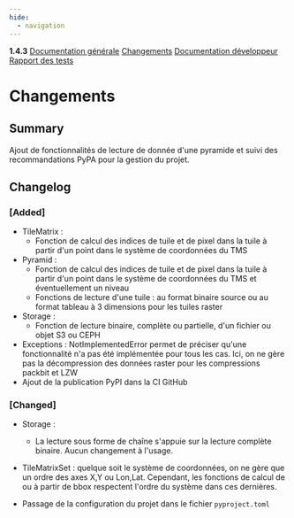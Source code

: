 ```yaml
---
hide:
  - navigation
---
```


<div id="version_menu">
  <b>1.4.3</b>
  <a href="../">Documentation générale</a>
  <a href="../CHANGELOG/">Changements</a>
  <a href="../DOCUMENTATION/">Documentation développeur</a>
  <a href="../TESTS/">Rapport des tests</a>
</div>

# Changements

## Summary

Ajout de fonctionnalités de lecture de donnée d'une pyramide et suivi des recommandations PyPA pour la gestion du projet.

## Changelog

### [Added]

* TileMatrix :
    * Fonction de calcul des indices de tuile et de pixel dans la tuile à partir d'un point dans le système de coordonnées du TMS
* Pyramid :
    * Fonction de calcul des indices de tuile et de pixel dans la tuile à partir d'un point dans le système de coordonnées du TMS et éventuellement un niveau
    * Fonctions de lecture d'une tuile : au format binaire source ou au format tableau à 3 dimensions pour les tuiles raster
* Storage :
    * Fonction de lecture binaire, complète ou partielle, d'un fichier ou objet S3 ou CEPH
* Exceptions : NotImplementedError permet de préciser qu'une fonctionnalité n'a pas été implémentée pour tous les cas. Ici, on ne gère pas la décompression des données raster pour les compressions packbit et LZW
* Ajout de la publication PyPI dans la CI GitHub 

### [Changed]

* Storage :
    * La lecture sous forme de chaîne s'appuie sur la lecture complète binaire. Aucun changement à l'usage.

* TileMatrixSet : quelque soit le système de coordonnées, on ne gère que un ordre des axes X,Y ou Lon,Lat. Cependant, les fonctions de calcul de ou à partir de bbox respectent l'ordre du système dans ces dernières.

* Passage de la configuration du projet dans le fichier `pyproject.toml`

<!--
### [Added]

### [Changed]

### [Deprecated]

### [Removed]

### [Fixed]

### [Security]
-->
